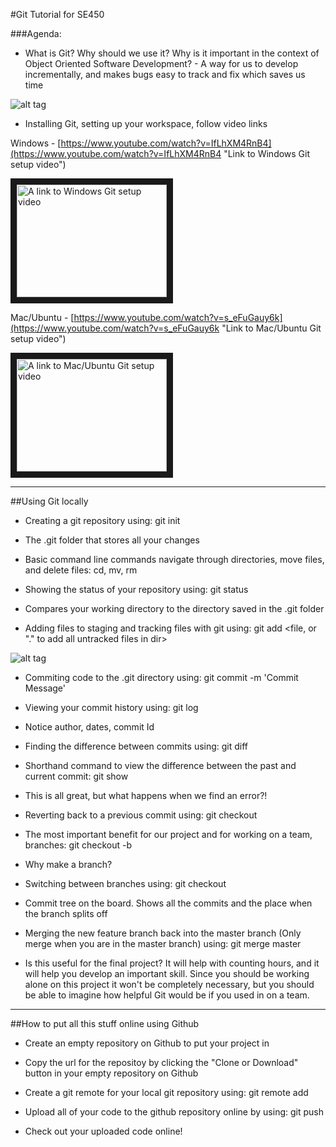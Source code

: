 #Git Tutorial for SE450

###Agenda:

- What is Git? Why should we use it? Why is it important in the context of Object Oriented Software Development? - A way for us to develop incrementally, and makes bugs easy to track and fix which saves us time

![alt tag](https://github.com/CodyNicholson/Software_Development/blob/master/Git_Version_Control/featureComparisonChart.jpg)

- Installing Git, setting up your workspace, follow video links

Windows - [https://www.youtube.com/watch?v=IfLhXM4RnB4](https://www.youtube.com/watch?v=IfLhXM4RnB4 "Link to Windows Git setup video")

<a href="https://www.youtube.com/watch?v=IfLhXM4RnB4" target="_blank"><img src="http://img.youtube.com/vi/IfLhXM4RnB4/0.jpg" alt="A link to Windows Git setup video" width="240" height="180" border="10" /></a>

Mac/Ubuntu - [https://www.youtube.com/watch?v=s_eFuGauy6k](https://www.youtube.com/watch?v=s_eFuGauy6k "Link to Mac/Ubuntu Git setup video")

<a href="https://www.youtube.com/watch?v=s_eFuGauy6k" target="_blank"><img src="http://img.youtube.com/vi/s_eFuGauy6k/0.jpg" alt="A link to Mac/Ubuntu Git setup video" width="240" height="180" border="10" /></a>

***

##Using Git locally

- Creating a git repository using: git init

- The .git folder that stores all your changes

- Basic command line commands navigate through directories, move files, and delete files: cd, mv, rm

- Showing the status of your repository using: git status

- Compares your working directory to the directory saved in the .git folder

- Adding files to staging and tracking files with git using: git add <file, or "." to add all untracked files in dir>

![alt tag](https://github.com/CodyNicholson/Software_Development/blob/master/Git_Version_Control/workingdirStagingGitdir.png)

- Commiting code to the .git directory using: git commit -m 'Commit Message'

- Viewing your commit history using: git log

- Notice author, dates, commit Id

- Finding the difference between commits using: git diff <old commit id> <newer commit id>

- Shorthand command to view the difference between the past and current commit: git show

- This is all great, but what happens when we find an error?!

- Reverting back to a previous commit using: git checkout <commit id>

- The most important benefit for our project and for working on a team, branches: git checkout -b <New feature name>

- Why make a branch?

- Switching between branches using: git checkout <branch name>

- Commit tree on the board. Shows all the commits and the place when the branch splits off

- Merging the new feature branch back into the master branch (Only merge when you are in the master branch) using: git merge master <branch name>

- Is this useful for the final project? It will help with counting hours, and it will help you develop an important skill. Since you should be working alone on this project it won't be completely necessary, but you should be able to imagine how helpful Git would be if you used in on a team.

***

##How to put all this stuff online using Github

- Create an empty repository on Github to put your project in

- Copy the url for the repositoy by clicking the "Clone or Download" button in your empty repository on Github

- Create a git remote for your local git repository using: git remote add <name> <url from Github clone or download button>

- Upload all of your code to the github repository online by using: git push <remote name> <branch name>

- Check out your uploaded code online!
